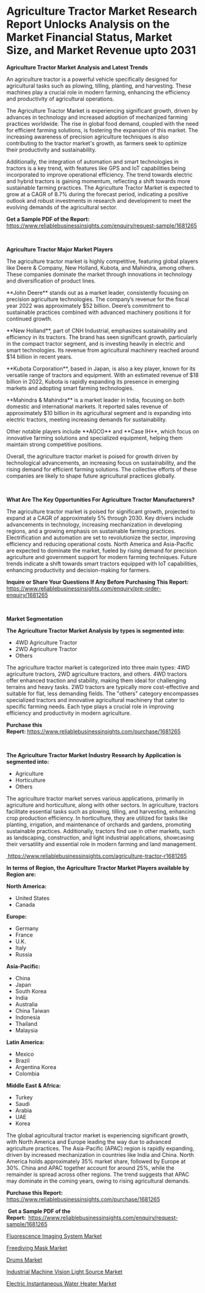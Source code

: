 <p><h1>Agriculture Tractor Market Research Report Unlocks Analysis on the Market Financial Status, Market Size, and Market Revenue upto 2031</h1></p><p><strong>Agriculture Tractor Market Analysis and Latest Trends</strong></p>
<p><p>An agriculture tractor is a powerful vehicle specifically designed for agricultural tasks such as plowing, tilling, planting, and harvesting. These machines play a crucial role in modern farming, enhancing the efficiency and productivity of agricultural operations.</p><p>The Agriculture Tractor Market is experiencing significant growth, driven by advances in technology and increased adoption of mechanized farming practices worldwide. The rise in global food demand, coupled with the need for efficient farming solutions, is fostering the expansion of this market. The increasing awareness of precision agriculture techniques is also contributing to the tractor market's growth, as farmers seek to optimize their productivity and sustainability.</p><p>Additionally, the integration of automation and smart technologies in tractors is a key trend, with features like GPS and IoT capabilities being incorporated to improve operational efficiency. The trend towards electric and hybrid tractors is gaining momentum, reflecting a shift towards more sustainable farming practices. The Agriculture Tractor Market is expected to grow at a CAGR of 8.7% during the forecast period, indicating a positive outlook and robust investments in research and development to meet the evolving demands of the agricultural sector.</p></p>
<p><strong>Get a Sample PDF of the Report:&nbsp;</strong> <a href="https://www.reliablebusinessinsights.com/enquiry/request-sample/1681265?utm_campaign=96&utm_medium=2&utm_source=Github&utm_content=ia&utm_term=04102024&utm_id=agriculture-tractor">https://www.reliablebusinessinsights.com/enquiry/request-sample/1681265</a></p>
<p>&nbsp;</p>
<p><strong>Agriculture Tractor Major Market Players</strong></p>
<p><p>The agriculture tractor market is highly competitive, featuring global players like Deere & Company, New Holland, Kubota, and Mahindra, among others. These companies dominate the market through innovations in technology and diversification of product lines.</p><p>**John Deere** stands out as a market leader, consistently focusing on precision agriculture technologies. The company’s revenue for the fiscal year 2022 was approximately $52 billion. Deere’s commitment to sustainable practices combined with advanced machinery positions it for continued growth.</p><p>**New Holland**, part of CNH Industrial, emphasizes sustainability and efficiency in its tractors. The brand has seen significant growth, particularly in the compact tractor segment, and is investing heavily in electric and smart technologies. Its revenue from agricultural machinery reached around $14 billion in recent years.</p><p>**Kubota Corporation**, based in Japan, is also a key player, known for its versatile range of tractors and equipment. With an estimated revenue of $18 billion in 2022, Kubota is rapidly expanding its presence in emerging markets and adopting smart farming technologies.</p><p>**Mahindra & Mahindra** is a market leader in India, focusing on both domestic and international markets. It reported sales revenue of approximately $10 billion in its agricultural segment and is expanding into electric tractors, meeting increasing demands for sustainability.</p><p>Other notable players include **AGCO** and **Case IH**, which focus on innovative farming solutions and specialized equipment, helping them maintain strong competitive positions. </p><p>Overall, the agriculture tractor market is poised for growth driven by technological advancements, an increasing focus on sustainability, and the rising demand for efficient farming solutions. The collective efforts of these companies are likely to shape future agricultural practices globally.</p></p>
<p>&nbsp;</p>
<p><strong>What Are The Key Opportunities For Agriculture Tractor Manufacturers?</strong></p>
<p><p>The agriculture tractor market is poised for significant growth, projected to expand at a CAGR of approximately 5% through 2030. Key drivers include advancements in technology, increasing mechanization in developing regions, and a growing emphasis on sustainable farming practices. Electrification and automation are set to revolutionize the sector, improving efficiency and reducing operational costs. North America and Asia-Pacific are expected to dominate the market, fueled by rising demand for precision agriculture and government support for modern farming techniques. Future trends indicate a shift towards smart tractors equipped with IoT capabilities, enhancing productivity and decision-making for farmers.</p></p>
<p><strong>Inquire or Share Your Questions If Any Before Purchasing This Report:</strong> <a href="https://www.reliablebusinessinsights.com/enquiry/pre-order-enquiry/1681265?utm_campaign=96&utm_medium=2&utm_source=Github&utm_content=ia&utm_term=04102024&utm_id=agriculture-tractor">https://www.reliablebusinessinsights.com/enquiry/pre-order-enquiry/1681265</a></p>
<p>&nbsp;</p>
<p><strong>Market Segmentation</strong></p>
<p><strong>The Agriculture Tractor Market Analysis by types is segmented into:</strong></p>
<p><ul><li>4WD Agriculture Tractor</li><li>2WD Agriculture Tractor</li><li>Others</li></ul></p>
<p><p>The agriculture tractor market is categorized into three main types: 4WD agriculture tractors, 2WD agriculture tractors, and others. 4WD tractors offer enhanced traction and stability, making them ideal for challenging terrains and heavy tasks. 2WD tractors are typically more cost-effective and suitable for flat, less demanding fields. The "others" category encompasses specialized tractors and innovative agricultural machinery that cater to specific farming needs. Each type plays a crucial role in improving efficiency and productivity in modern agriculture.</p></p>
<p><strong>Purchase this Report:&nbsp;</strong><a href="https://www.reliablebusinessinsights.com/purchase/1681265?utm_campaign=96&utm_medium=2&utm_source=Github&utm_content=ia&utm_term=04102024&utm_id=agriculture-tractor">https://www.reliablebusinessinsights.com/purchase/1681265</a></p>
<p>&nbsp;</p>
<p><strong>The Agriculture Tractor Market Industry Research by Application is segmented into:</strong></p>
<p><ul><li>Agriculture</li><li>Horticulture</li><li>Others</li></ul></p>
<p><p>The agriculture tractor market serves various applications, primarily in agriculture and horticulture, along with other sectors. In agriculture, tractors facilitate essential tasks such as plowing, tilling, and harvesting, enhancing crop production efficiency. In horticulture, they are utilized for tasks like planting, irrigation, and maintenance of orchards and gardens, promoting sustainable practices. Additionally, tractors find use in other markets, such as landscaping, construction, and light industrial applications, showcasing their versatility and essential role in modern farming and land management.</p></p>
<p><a href="https://www.reliablebusinessinsights.com/agriculture-tractor-r1681265?utm_campaign=96&utm_medium=2&utm_source=Github&utm_content=ia&utm_term=04102024&utm_id=agriculture-tractor">&nbsp;https://www.reliablebusinessinsights.com/agriculture-tractor-r1681265</a></p>
<p><strong>In terms of Region, the Agriculture Tractor Market Players available by Region are:</strong></p>
<p>
    <p> <strong> North America: </strong>
        <ul>
            <li>United States</li>
            <li>Canada</li>
        </ul>
        </p> 
    <p> <strong> Europe: </strong>
        <ul>
            <li>Germany</li>
            <li>France</li>
            <li>U.K.</li>
            <li>Italy</li>
            <li>Russia</li>
        </ul>
        </p> 
    <p> <strong> Asia-Pacific: </strong>
        <ul>
            <li>China</li>
            <li>Japan</li>
            <li>South Korea</li>
            <li>India</li>
            <li>Australia</li>
            <li>China Taiwan</li>
            <li>Indonesia</li>
            <li>Thailand</li>
            <li>Malaysia</li>
        </ul>
        </p> 
    <p> <strong> Latin America: </strong>
        <ul>
            <li>Mexico</li>
            <li>Brazil</li>
            <li>Argentina Korea</li>
            <li>Colombia</li>
        </ul>
        </p> 
    <p> <strong> Middle East & Africa: </strong>
        <ul>
            <li>Turkey</li>
            <li>Saudi</li>
            <li>Arabia</li>
            <li>UAE</li>
            <li>Korea</li>
        </ul>
    </p>
    </p>
<p><p>The global agricultural tractor market is experiencing significant growth, with North America and Europe leading the way due to advanced agriculture practices. The Asia-Pacific (APAC) region is rapidly expanding, driven by increased mechanization in countries like India and China. North America holds approximately 35% market share, followed by Europe at 30%. China and APAC together account for around 25%, while the remainder is spread across other regions. The trend suggests that APAC may dominate in the coming years, owing to rising agricultural demands.</p></p>
<p><strong>Purchase this Report: </strong><a href="https://www.reliablebusinessinsights.com/purchase/1681265?utm_campaign=96&utm_medium=2&utm_source=Github&utm_content=ia&utm_term=04102024&utm_id=agriculture-tractor">https://www.reliablebusinessinsights.com/purchase/1681265</a></p>
<p>&nbsp;<strong>Get a Sample PDF of the Report:&nbsp;&nbsp;</strong><a href="https://www.reliablebusinessinsights.com/enquiry/request-sample/1681265?utm_campaign=96&utm_medium=2&utm_source=Github&utm_content=ia&utm_term=04102024&utm_id=agriculture-tractor">https://www.reliablebusinessinsights.com/enquiry/request-sample/1681265</a></p>
<p><strong></strong></p>
<p><p><a href="https://github.com/HaroldWalker405/Market-Research-Report-List-1/blob/main/fluorescence-imaging-system-market.md?utm_campaign=96&utm_medium=2&utm_source=Github&utm_content=ia&utm_term=04102024&utm_id=agriculture-tractor">Fluorescence Imaging System Market</a></p><p><a href="https://github.com/GRUBBSCHARLES/Market-Research-Report-List-1/blob/main/freediving-mask-market.md?utm_campaign=96&utm_medium=2&utm_source=Github&utm_content=ia&utm_term=04102024&utm_id=agriculture-tractor">Freediving Mask Market</a></p><p><a href="https://www.linkedin.com/pulse/drums-market-share-size-trends-industry-analysis-report-type-13quc?utm_campaign=96&utm_medium=2&utm_source=Github&utm_content=ia&utm_term=04102024&utm_id=agriculture-tractor">Drums Market</a></p><p><a href="https://issuu.com/reportprime-2/docs/industrial-machine-vision-light-sou_77e06e325f425d?utm_campaign=96&utm_medium=2&utm_source=Github&utm_content=ia&utm_term=04102024&utm_id=agriculture-tractor">Industrial Machine Vision Light Source Market</a></p><p><a href="https://www.linkedin.com/pulse/strategic-roadmap-global-electric-instantaneous-water-heater-yhqmc?utm_campaign=96&utm_medium=2&utm_source=Github&utm_content=ia&utm_term=04102024&utm_id=agriculture-tractor">Electric Instantaneous Water Heater Market</a></p></p>